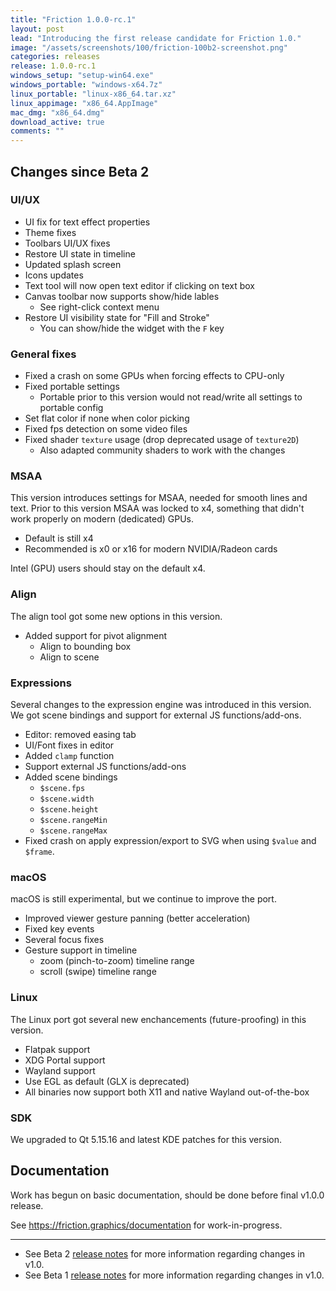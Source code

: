 ```yaml
---
title: "Friction 1.0.0-rc.1"
layout: post
lead: "Introducing the first release candidate for Friction 1.0."
image: "/assets/screenshots/100/friction-100b2-screenshot.png"
categories: releases
release: 1.0.0-rc.1
windows_setup: "setup-win64.exe"
windows_portable: "windows-x64.7z"
linux_portable: "linux-x86_64.tar.xz"
linux_appimage: "x86_64.AppImage"
mac_dmg: "x86_64.dmg"
download_active: true
comments: ""
---
```


## Changes since Beta 2

### UI/UX

* UI fix for text effect properties
* Theme fixes
* Toolbars UI/UX fixes
* Restore UI state in timeline
* Updated splash screen
* Icons updates
* Text tool will now open text editor if clicking on text box
* Canvas toolbar now supports show/hide lables
  * See right-click context menu
* Restore UI visibility state for "Fill and Stroke"
  * You can show/hide the widget with the `F` key

### General fixes

* Fixed a crash on some GPUs when forcing effects to CPU-only
* Fixed portable settings
  * Portable prior to this version would not read/write all settings to portable config
* Set flat color if none when color picking
* Fixed fps detection on some video files
* Fixed shader `texture` usage (drop deprecated usage of `texture2D`)
  * Also adapted community shaders to work with the changes

### MSAA

This version introduces settings for MSAA, needed for smooth lines and text. Prior to this version MSAA was locked to x4, something that didn't work properly on modern (dedicated) GPUs.

* Default is still x4
* Recommended is x0 or x16 for modern NVIDIA/Radeon cards

Intel (GPU) users should stay on the default x4.

### Align

The align tool got some new options in this version.

* Added support for pivot alignment
  * Align to bounding box
  * Align to scene

### Expressions

Several changes to the expression engine was introduced in this version. We got scene bindings and support for external JS functions/add-ons.

* Editor: removed easing tab
* UI/Font fixes in editor
* Added `clamp` function
* Support external JS functions/add-ons
* Added scene bindings
  * `$scene.fps`
  * `$scene.width`
  * `$scene.height`
  * `$scene.rangeMin`
  * `$scene.rangeMax`
* Fixed crash on apply expression/export to SVG when using `$value` and `$frame`.

### macOS

macOS is still experimental, but we continue to improve the port.

* Improved viewer gesture panning (better acceleration)
* Fixed key events
* Several focus fixes
* Gesture support in timeline
  * zoom (pinch-to-zoom) timeline range
  * scroll (swipe) timeline range

### Linux

The Linux port got several new enchancements (future-proofing) in this version.

* Flatpak support
* XDG Portal support
* Wayland support
* Use EGL as default (GLX is deprecated)
* All binaries now support both X11 and native Wayland out-of-the-box

### SDK

We upgraded to Qt 5.15.16 and latest KDE patches for this version.


## Documentation

Work has begun on basic documentation, should be done before final v1.0.0 release.

See https://friction.graphics/documentation for work-in-progress.



---

* See Beta 2 [release notes](https://friction.graphics/releases/friction-100-beta2.html) for more information regarding changes in v1.0.
* See Beta 1 [release notes](https://friction.graphics/releases/friction-100-beta1.html) for more information regarding changes in v1.0.
